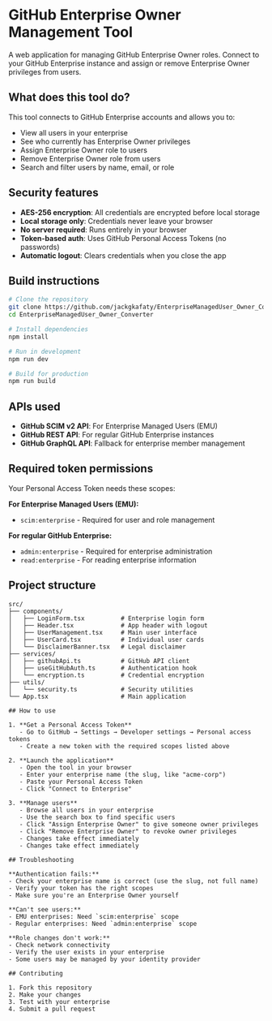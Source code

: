 # GitHub Enterprise Owner Management Tool

A web application for managing GitHub Enterprise Owner roles. Connect to your GitHub Enterprise instance and assign or remove Enterprise Owner privileges from users.

## What does this tool do?

This tool connects to GitHub Enterprise accounts and allows you to:
- View all users in your enterprise
- See who currently has Enterprise Owner privileges  
- Assign Enterprise Owner role to users
- Remove Enterprise Owner role from users
- Search and filter users by name, email, or role

## Security features

- **AES-256 encryption**: All credentials are encrypted before local storage
- **Local storage only**: Credentials never leave your browser
- **No server required**: Runs entirely in your browser
- **Token-based auth**: Uses GitHub Personal Access Tokens (no passwords)
- **Automatic logout**: Clears credentials when you close the app

## Build instructions

```bash
# Clone the repository
git clone https://github.com/jackgkafaty/EnterpriseManagedUser_Owner_Converter.git
cd EnterpriseManagedUser_Owner_Converter

# Install dependencies
npm install

# Run in development
npm run dev

# Build for production
npm run build
```

## APIs used

- **GitHub SCIM v2 API**: For Enterprise Managed Users (EMU)
- **GitHub REST API**: For regular GitHub Enterprise instances
- **GitHub GraphQL API**: Fallback for enterprise member management

## Required token permissions

Your Personal Access Token needs these scopes:

**For Enterprise Managed Users (EMU):**
- `scim:enterprise` - Required for user and role management

**For regular GitHub Enterprise:**
- `admin:enterprise` - Required for enterprise administration
- `read:enterprise` - For reading enterprise information

## Project structure

```
src/
├── components/
│   ├── LoginForm.tsx          # Enterprise login form
│   ├── Header.tsx             # App header with logout
│   ├── UserManagement.tsx     # Main user interface
│   ├── UserCard.tsx           # Individual user cards
│   └── DisclaimerBanner.tsx   # Legal disclaimer
├── services/
│   ├── githubApi.ts           # GitHub API client
│   ├── useGitHubAuth.ts       # Authentication hook
│   └── encryption.ts          # Credential encryption
├── utils/
│   └── security.ts            # Security utilities
└── App.tsx                    # Main application

## How to use

1. **Get a Personal Access Token**
   - Go to GitHub → Settings → Developer settings → Personal access tokens
   - Create a new token with the required scopes listed above

2. **Launch the application**
   - Open the tool in your browser
   - Enter your enterprise name (the slug, like "acme-corp")
   - Paste your Personal Access Token
   - Click "Connect to Enterprise"

3. **Manage users**
   - Browse all users in your enterprise
   - Use the search box to find specific users
   - Click "Assign Enterprise Owner" to give someone owner privileges
   - Click "Remove Enterprise Owner" to revoke owner privileges
   - Changes take effect immediately
   - Changes take effect immediately

## Troubleshooting

**Authentication fails:**
- Check your enterprise name is correct (use the slug, not full name)
- Verify your token has the right scopes
- Make sure you're an Enterprise Owner yourself

**Can't see users:**
- EMU enterprises: Need `scim:enterprise` scope
- Regular enterprises: Need `admin:enterprise` scope

**Role changes don't work:**
- Check network connectivity
- Verify the user exists in your enterprise
- Some users may be managed by your identity provider

## Contributing

1. Fork this repository
2. Make your changes
3. Test with your enterprise
4. Submit a pull request
